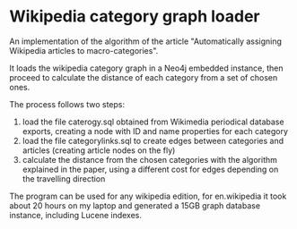 Wikipedia category graph loader
========================

An implementation of the algorithm of the article "Automatically assigning Wikipedia articles to macro-categories".

It loads the wikipedia category graph in a Neo4j embedded instance, then proceed to calculate the distance of each category from a set of chosen ones.

The process follows two steps:

1. load the file caterogy.sql obtained from Wikimedia periodical database exports, creating a node with ID and name properties for each category
2. load the file categorylinks.sql to create edges between categories and articles (creating article nodes on the fly)
3. calculate the distance from the chosen categories with the algorithm explained in the paper, using a different cost for edges depending on the travelling direction

The program can be used for any wikipedia edition, for en.wikipedia it took about 20 hours on my laptop and generated a 15GB graph database instance, including Lucene indexes.
